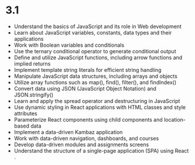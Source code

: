 
# 3.1
- Understand the basics of JavaScript and its role in Web development
- Learn about JavaScript variables, constants, data types and their applications
- Work with Boolean variables and conditionals
- Use the ternary conditional operator to generate conditional output
- Define and utilize JavaScript functions, including arrow functions and implied returns
- Implement template string literals for efficient string handling
- Manipulate JavaScript data structures, including arrays and objects
- Utilize array functions such as map(), find(), filter(), and findIndex()
- Convert data using JSON (JavaScript Object Notation) and JSON.stringify()
- Learn and apply the spread operator and destructuring in JavaScript
- Use dynamic styling in React applications with HTML classes and style attributes
- Parameterize React components using child components and location-based data
- Implement a data-driven Kambaz application
- Work with data-driven navigation, dashboards, and courses
- Develop data-driven modules and assignments screens
- Understand the structure of a single-page application (SPA) using React​.